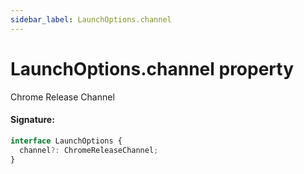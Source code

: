 ```yaml
---
sidebar_label: LaunchOptions.channel
---
```


# LaunchOptions.channel property

Chrome Release Channel

#### Signature:

```typescript
interface LaunchOptions {
  channel?: ChromeReleaseChannel;
}
```
